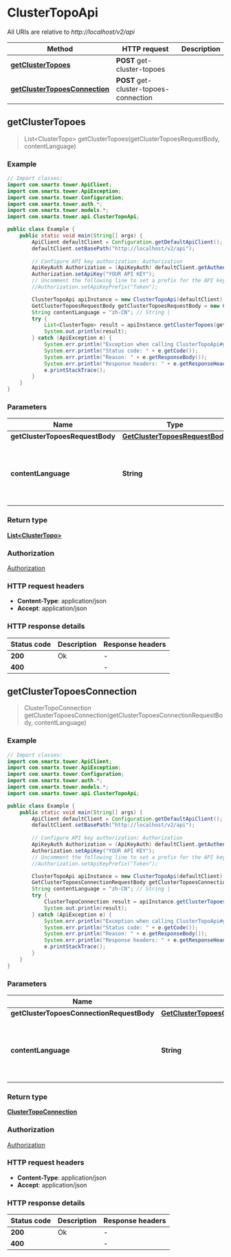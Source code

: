 # ClusterTopoApi

All URIs are relative to *http://localhost/v2/api*

Method | HTTP request | Description
------------- | ------------- | -------------
[**getClusterTopoes**](ClusterTopoApi.md#getClusterTopoes) | **POST** get-cluster-topoes | 
[**getClusterTopoesConnection**](ClusterTopoApi.md#getClusterTopoesConnection) | **POST** get-cluster-topoes-connection | 



## getClusterTopoes

> List&lt;ClusterTopo&gt; getClusterTopoes(getClusterTopoesRequestBody, contentLanguage)



### Example

```java
// Import classes:
import com.smartx.tower.ApiClient;
import com.smartx.tower.ApiException;
import com.smartx.tower.Configuration;
import com.smartx.tower.auth.*;
import com.smartx.tower.models.*;
import com.smartx.tower.api.ClusterTopoApi;

public class Example {
    public static void main(String[] args) {
        ApiClient defaultClient = Configuration.getDefaultApiClient();
        defaultClient.setBasePath("http://localhost/v2/api");
        
        // Configure API key authorization: Authorization
        ApiKeyAuth Authorization = (ApiKeyAuth) defaultClient.getAuthentication("Authorization");
        Authorization.setApiKey("YOUR API KEY");
        // Uncomment the following line to set a prefix for the API key, e.g. "Token" (defaults to null)
        //Authorization.setApiKeyPrefix("Token");

        ClusterTopoApi apiInstance = new ClusterTopoApi(defaultClient);
        GetClusterTopoesRequestBody getClusterTopoesRequestBody = new GetClusterTopoesRequestBody(); // GetClusterTopoesRequestBody | 
        String contentLanguage = "zh-CN"; // String | 
        try {
            List<ClusterTopo> result = apiInstance.getClusterTopoes(getClusterTopoesRequestBody, contentLanguage);
            System.out.println(result);
        } catch (ApiException e) {
            System.err.println("Exception when calling ClusterTopoApi#getClusterTopoes");
            System.err.println("Status code: " + e.getCode());
            System.err.println("Reason: " + e.getResponseBody());
            System.err.println("Response headers: " + e.getResponseHeaders());
            e.printStackTrace();
        }
    }
}
```

### Parameters


Name | Type | Description  | Notes
------------- | ------------- | ------------- | -------------
 **getClusterTopoesRequestBody** | [**GetClusterTopoesRequestBody**](GetClusterTopoesRequestBody.md)|  |
 **contentLanguage** | **String**|  | [optional] [default to en-US] [enum: zh-CN, en-US]

### Return type

[**List&lt;ClusterTopo&gt;**](ClusterTopo.md)

### Authorization

[Authorization](../README.md#Authorization)

### HTTP request headers

- **Content-Type**: application/json
- **Accept**: application/json


### HTTP response details
| Status code | Description | Response headers |
|-------------|-------------|------------------|
| **200** | Ok |  -  |
| **400** |  |  -  |


## getClusterTopoesConnection

> ClusterTopoConnection getClusterTopoesConnection(getClusterTopoesConnectionRequestBody, contentLanguage)



### Example

```java
// Import classes:
import com.smartx.tower.ApiClient;
import com.smartx.tower.ApiException;
import com.smartx.tower.Configuration;
import com.smartx.tower.auth.*;
import com.smartx.tower.models.*;
import com.smartx.tower.api.ClusterTopoApi;

public class Example {
    public static void main(String[] args) {
        ApiClient defaultClient = Configuration.getDefaultApiClient();
        defaultClient.setBasePath("http://localhost/v2/api");
        
        // Configure API key authorization: Authorization
        ApiKeyAuth Authorization = (ApiKeyAuth) defaultClient.getAuthentication("Authorization");
        Authorization.setApiKey("YOUR API KEY");
        // Uncomment the following line to set a prefix for the API key, e.g. "Token" (defaults to null)
        //Authorization.setApiKeyPrefix("Token");

        ClusterTopoApi apiInstance = new ClusterTopoApi(defaultClient);
        GetClusterTopoesConnectionRequestBody getClusterTopoesConnectionRequestBody = new GetClusterTopoesConnectionRequestBody(); // GetClusterTopoesConnectionRequestBody | 
        String contentLanguage = "zh-CN"; // String | 
        try {
            ClusterTopoConnection result = apiInstance.getClusterTopoesConnection(getClusterTopoesConnectionRequestBody, contentLanguage);
            System.out.println(result);
        } catch (ApiException e) {
            System.err.println("Exception when calling ClusterTopoApi#getClusterTopoesConnection");
            System.err.println("Status code: " + e.getCode());
            System.err.println("Reason: " + e.getResponseBody());
            System.err.println("Response headers: " + e.getResponseHeaders());
            e.printStackTrace();
        }
    }
}
```

### Parameters


Name | Type | Description  | Notes
------------- | ------------- | ------------- | -------------
 **getClusterTopoesConnectionRequestBody** | [**GetClusterTopoesConnectionRequestBody**](GetClusterTopoesConnectionRequestBody.md)|  |
 **contentLanguage** | **String**|  | [optional] [default to en-US] [enum: zh-CN, en-US]

### Return type

[**ClusterTopoConnection**](ClusterTopoConnection.md)

### Authorization

[Authorization](../README.md#Authorization)

### HTTP request headers

- **Content-Type**: application/json
- **Accept**: application/json


### HTTP response details
| Status code | Description | Response headers |
|-------------|-------------|------------------|
| **200** | Ok |  -  |
| **400** |  |  -  |

